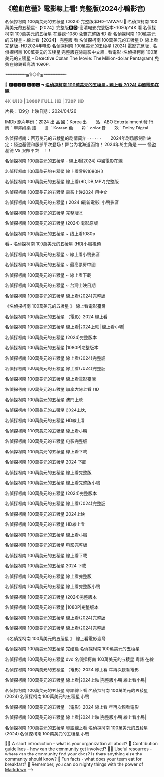 ## 《噬血芭蕾》電影線上看! 完整版(2024小鴨影音)

名偵探柯南 100萬美元的五稜星 (2024) 完整版本HD-TAIWAN 👋
名偵探柯南 100萬美元的五稜星-【2024】完整版🅷🅳-高清电影完整版本~1080p*4K 看 名偵探柯南 100萬美元的五稜星 在線觀-1080 免費完整版HD 看 名偵探柯南 100萬美元的五稜星 - 線上看【2024】 完整版 看 名偵探柯南 100萬美元的五稜星 ▷ 線上看完整版- HD2024年电影 名偵探柯南 100萬美元的五稜星 (2024) 電影完整版 . 名偵探柯南 100萬美元的五稜星 完整版在線電影中文版 . 看電影 (名偵探柯南 100萬美元的五稜星 - Detective Conan The Movie: The Million-dollar Pentagram) 免費在線觀看高清 1080P.

=̶=̶=̶=̶=̶=̶=̶=̶ ஜ۩۞۩ஜ=̶=̶=̶=̶=̶=̶=̶=̶=̶

**💯 🅿🅻🅰🆈 🅽🅾🆆 ➲ [名偵探柯南 100萬美元的五稜星 - 線上看(2024) 中國電影在線](https://vk.com/away.php?to=https%3A%2F%2Fhattaka79.com%2Fzh%2Fmovie%2F1017163%2F4&post=766816236_41&cc_key=&track_code=)**

𝟜𝕂 𝕌ℍ𝔻 | 𝟙𝟘𝟠𝟘ℙ 𝔽𝕌𝕃𝕃 ℍ𝔻 | 𝟟𝟚𝟘ℙ ℍ𝔻

片長：109分 上映日期：2024/04/26

IMDb
影片年份：2024
出 品 國：Korea
出　　品：ABO Entertainment
發 行 商：車庫娛樂
語　　言：Korean
色　　彩：color
音　　效：Dolby Digital

名侦探柯南：百万美元的五棱星的剧情简介 · · · · · · 　　2024年剧场版制作决定：怪盗基德和服部平次登场！舞台为北海道函馆！ 2024年的主角是 —— 怪盗基德 VS 服部平次！！！

名偵探柯南 100萬美元的五稜星 - 線上看(2024) 中國電影在線

名偵探柯南 100萬美元的五稜星 線上看電影1080HD

名偵探柯南 100萬美元的五稜星 線上看(HD,DB,MPV)完整版

名偵探柯南 100萬美元的五稜星 電影上映2024 用中文

名偵探柯南 100萬美元的五稜星 ( 2024 )最新電影| 小鴨影音

名偵探柯南 100萬美元的五稜星 完整版本

名偵探柯南 100萬美元的五稜星 (2024) 電影原版

名偵探柯南 100萬美元的五稜星 ~ 线上看1080p

看~ 名偵探柯南 100萬美元的五稜星 (HD)小鴨視頻

名偵探柯南 100萬美元的五稜星 ~ 線上看小鴨影音

名偵探柯南 100萬美元的五稜星 ~ 最高票房中國

名偵探柯南 100萬美元的五稜星 ~ 線上看下載

名偵探柯南 100萬美元的五稜星 ~ 台灣上映日期

名偵探柯南 100萬美元的五稜星 線上看(2024)完整版

《名偵探柯南 100萬美元的五稜星 》 線上看電影臺灣

名偵探柯南 100萬美元的五稜星 （電影）2024 線上看

名偵探柯南 100萬美元的五稜星 線上看|2024上映| 線上看小鴨|

名偵探柯南 100萬美元的五稜星 (2024)完整版本

名偵探柯南 100萬美元的五稜星 |1080P|完整版本

名偵探柯南 100萬美元的五稜星 線上看(2024)完整版

名偵探柯南 100萬美元的五稜星 線上看(2024)完整版

名偵探柯南 100萬美元的五稜星 線上看電影臺灣

名偵探柯南 100萬美元的五稜星 加拿大線上看 HD

名偵探柯南 100萬美元的五稜星 澳門上映

名偵探柯南 100萬美元的五稜星 2024上映,

名偵探柯南 100萬美元的五稜星 HD線上看

名偵探柯南 100萬美元的五稜星 線上看小鴨

名偵探柯南 100萬美元的五稜星 电影完整版

名偵探柯南 100萬美元的五稜星 線上看下載

名偵探柯南 100萬美元的五稜星 2024 下載

名偵探柯南 100萬美元的五稜星 線上看完整版

名偵探柯南 100萬美元的五稜星 線上看完整版小鴨

名偵探柯南 100萬美元的五稜星 (2024)完整版本

名偵探柯南 100萬美元的五稜星 線上看(2024)完整版

名偵探柯南 100萬美元的五稜星 2024上映

名偵探柯南 100萬美元的五稜星 HD線上看

名偵探柯南 100萬美元的五稜星 線上看小鴨

名偵探柯南 100萬美元的五稜星 电影完整版

名偵探柯南 100萬美元的五稜星 線上看下載

名偵探柯南 100萬美元的五稜星 2024 下載

名偵探柯南 100萬美元的五稜星 線上看完整版

名偵探柯南 100萬美元的五稜星 線上看完整版小鴨

名偵探柯南 100萬美元的五稜星 (2024)完整版本

名偵探柯南 100萬美元的五稜星 |1080P|完整版本

名偵探柯南 100萬美元的五稜星 線上看(2024)完整版

名偵探柯南 100萬美元的五稜星 線上看(2024)完整版

《名偵探柯南 100萬美元的五稜星 》 線上看電影臺灣

名偵探柯南 100萬美元的五稜星 完结篇 名偵探柯南 100萬美元的五稜星

名偵探柯南 100萬美元的五稜星 dvd 名偵探柯南 100萬美元的五稜星 粵語 在線

名偵探柯南 100萬美元的五稜星 （電影）2024 線上看 年再次觀看電影

名偵探柯南 100萬美元的五稜星 線上看|2024上映|完整版小鴨|線上看小鴨|

名偵探柯南 100萬美元的五稜星 粵語線上看 名偵探柯南 100萬美元的五稜星 (2024) 名偵探柯南 100萬美元的五稜星 小鴨

名偵探柯南 100萬美元的五稜星 （電影）2024 線上看 年再次觀看電影

名偵探柯南 100萬美元的五稜星 線上看|2024上映|完整版小鴨|線上看小鴨|

名偵探柯南 100萬美元的五稜星 粵語線上看 名偵探柯南 100萬美元的五稜星 (2024) 名偵探柯南 100萬美元的五稜星 小鴨

🙋‍♀️ A short introduction - what is your organization all about?
🌈 Contribution guidelines - how can the community get involved?
👩‍💻 Useful resources - where can the community find your docs? Is there anything else the community should know?
🍿 Fun facts - what does your team eat for breakfast?
🧙 Remember, you can do mighty things with the power of [Markdown](https://docs.github.com/github/writing-on-github/getting-started-with-writing-and-formatting-on-github/basic-writing-and-formatting-syntax)
-->
